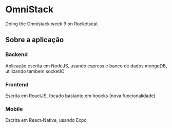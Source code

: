 # OmniStack
Doing the Omnistack week 9 on Rocketseat

## Sobre a aplicação

### Backend
Aplicação escrita em NodeJS, usando espress e banco de dados mongoDB, utilizando tambem socketIO

### Frontend
Escrita em ReactJS, focado bastante em hoocks (nova funcionalidade)

### Mobile
Escrita em React-Native, usando Expo
